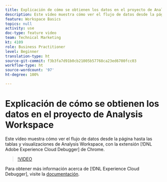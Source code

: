 ```yaml
---
title: Explicación de cómo se obtienen los datos en el proyecto de Analysis Workspace
description: Este vídeo muestra cómo ver el flujo de datos desde la página hasta las tablas y visualizaciones de Analysis Workspace, con la extensión Adobe Experience Cloud Debugger de Chrome.
feature: Workspace Basics
topics: null
activity: use
doc-type: feature video
team: Technical Marketing
kt: 4109
role: Business Practitioner
level: Beginner
translation-type: ht
source-git-commit: f3b3fa7d91b0cb21005b57768ca23ed6700fcc03
workflow-type: ht
source-wordcount: '97'
ht-degree: 100%

---
```



# Explicación de cómo se obtienen los datos en el proyecto de Analysis Workspace

Este vídeo muestra cómo ver el flujo de datos desde la página hasta las tablas y visualizaciones de Analysis Workspace, con la extensión [!DNL Adobe Experience Cloud Debugger] de Chrome.

>[!VIDEO](https://video.tv.adobe.com/v/31072/?quality=12)

Para obtener más información acerca de [!DNL Experience Cloud Debugger], visite la [documentación](https://experienceleague.adobe.com/docs/debugger/using/experience-cloud-debugger.html?lang=es).
